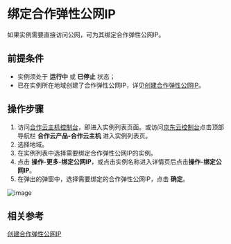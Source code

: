 # 绑定合作弹性公网IP

如果实例需要直接访问公网，可为其绑定合作弹性公网IP。

## 前提条件
* 实例须处于 **运行中** 或 **已停止** 状态；
* 已在实例所在地域创建了合作弹性公网IP，详见[创建合作弹性公网IP](https://docs.jdcloud.com/cn/coc-elastic-ip/create-elastic-ip)。

## 操作步骤

1. 访问[合作云主机控制台](https://coccns-console.jdcloud.com/host/compute/list)，即进入实例列表页面。或访问[京东云控制台](https://console.jdcloud.com)点击顶部导航栏 **合作云产品-合作云主机** 进入实例列表页。
2. 选择地域。
3. 在实例列表中选择需要绑定合作弹性公网IP的实例。
4. 点击 **操作-更多-绑定公网IP**，或点击实例名称进入详情页后点击**操作-绑定公网IP**。
5. 在弹出的弹窗中，选择需要绑定的合作弹性公网IP，点击 **确定**。
		
![image](https://user-images.githubusercontent.com/88134774/198293578-2f96e733-d314-4ea5-a8a3-f6257b024f77.png)




## 相关参考

[创建合作弹性公网IP](https://docs.jdcloud.com/cn/coc-elastic-ip/create-elastic-ip)
